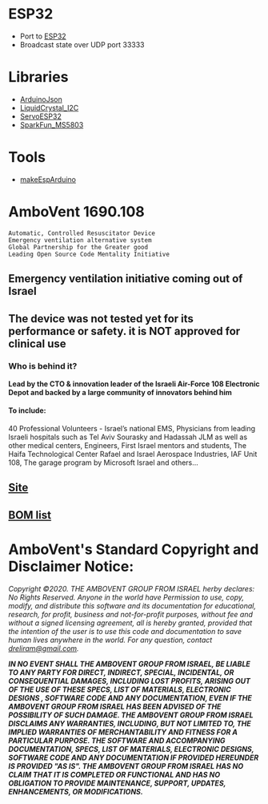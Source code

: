 # ESP32
- Port to [ESP32](https://github.com/espressif/arduino-esp32)
- Broadcast state over UDP port 33333
# Libraries
- [ArduinoJson](https://github.com/bblanchon/ArduinoJson)
- [LiquidCrystal_I2C](https://github.com/johnrickman/LiquidCrystal_I2C)
- [ServoESP32](https://github.com/RoboticsBrno/ServoESP32)
- [SparkFun_MS5803](https://github.com/sparkfun/SparkFun_MS5803-14BA_Breakout_Arduino_Library)
# Tools
- [makeEspArduino](https://github.com/dinhduongha/makeEspArduino)
# AmboVent  1690.108

    Automatic, Controlled Resuscitator Device
    Emergency ventilation alternative system
    Global Partnership for the Greater good
    Leading Open Source Code Mentality Initiative


## Emergency ventilation initiative coming out of Israel

## The device was not tested yet for its performance or safety. it is NOT approved for clinical use

### Who is behind it?  
**Lead by the CTO & innovation leader of the Israeli Air-Force 108 Electronic Depot and backed by a large community of innovators behind him**

#### To include:
40 Professional Volunteers - Israel’s national EMS, Physicians from leading Israeli hospitals such as Tel Aviv Sourasky and Hadassah JLM as well as other medical centers, Engineers, First Israel mentors and students,  The Haifa Technological Center  Rafael and Israel Aerospace Industries, IAF Unit 108, The garage program by Microsoft Israel  and others...

## [Site](https://1nn0v8ter.rocks/AmboVent-1690-108)

## [BOM list](https://docs.google.com/spreadsheets/d/1yqxRhruZpR-hO4cpbX6UkSeXTlXk1JLd_4aYDwuWj4k/edit?usp=sharing)

# AmboVent's Standard Copyright and Disclaimer Notice:

*Copyright ©2020. THE AMBOVENT GROUP FROM ISRAEL herby declares:  No Rights Reserved. Anyone in the world have Permission to use, copy, modify, and distribute this software and its documentation for educational, research, for profit, business and not-for-profit purposes, without fee and without a signed licensing agreement, all is hereby granted, provided that the intention of the user is to use this code and documentation to save human lives  anywhere in the world. For any question, contact dreliram@gmail.com.*

***IN NO EVENT SHALL THE AMBOVENT GROUP FROM ISRAEL, BE LIABLE TO ANY PARTY FOR DIRECT, INDIRECT, SPECIAL, INCIDENTAL, OR CONSEQUENTIAL DAMAGES, INCLUDING LOST PROFITS, ARISING OUT OF THE USE OF THESE SPECS, LIST OF MATERIALS, ELECTRONIC DESIGNS , SOFTWARE CODE AND ANY DOCUMENTATION, EVEN IF THE AMBOVENT GROUP FROM ISRAEL HAS BEEN ADVISED OF THE POSSIBILITY OF SUCH DAMAGE.
THE AMBOVENT GROUP FROM ISRAEL DISCLAIMS ANY WARRANTIES, INCLUDING, BUT NOT LIMITED TO, THE IMPLIED WARRANTIES OF MERCHANTABILITY AND FITNESS FOR A PARTICULAR PURPOSE. THE SOFTWARE AND ACCOMPANYING DOCUMENTATION, SPECS, LIST OF MATERIALS, ELECTRONIC DESIGNS, SOFTWARE CODE AND ANY DOCUMENTATION IF PROVIDED HEREUNDER IS PROVIDED "AS IS". THE AMBOVENT GROUP FROM ISRAEL HAS NO CLAIM THAT IT IS COMPLETED OR FUNCTIONAL AND HAS NO OBLIGATION TO PROVIDE MAINTENANCE, SUPPORT, UPDATES, ENHANCEMENTS, OR MODIFICATIONS.***
